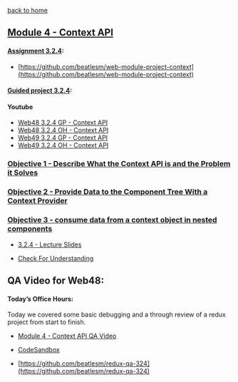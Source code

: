 [back to home](https://github.com/beatlesm/)

## [Module 4 - Context API](./Objects/Object_1.md)

#### [Assignment 3.2.4](./Assign324/README.md):

-   [https://github.com/beatlesm/web-module-project-context](https://github.com/beatlesm/web-module-project-context)
   
#### [Guided project 3.2.4](./Guided324):



####    Youtube

-  [Web48 3.2.4 GP - Context API](https://youtu.be/YkTsMnWhEvg)
-  [Web48 3.2.4 OH - Context API](https://lambdaschool.zoom.us/rec/share/qNyMddmuSLKiOeNURi4v8N9FBHdeYkz2vEp67z2KIJwF3cRn5CkuOEj4ZU2vtC1_.x1mux5Ydqnwx-0YD)
-  [Web49 3.2.4 GP - Context API]()
-  [Web49 3.2.4 OH - Context API]()


### [Objective 1 - Describe What the Context API is and the Problem it Solves](./Objects/Object_1.md)

### [Objective 2 - Provide Data to the Component Tree With a Context Provider](./Objects/Object_2.md)

### [Objective 3 - consume data from a context object in nested components](./Objects/Object_3.md)

-   [3.2.4 - Lecture Slides](https://docs.google.com/presentation/d/1xiN7mFjhVgJ0aHDvcQ7B4RwcftIODhlPEUlHJasLfag/edit?usp=sharing)

-   [Check For Understanding](./Objects/Understanding.md)

## QA Video for Web48:

#### Today’s Office Hours:

Today we covered some basic debugging and a through review of a redux project from start to finish.

-   [Module 4 - Context API QA Video](https://lambdaschool.zoom.us/rec/share/qNyMddmuSLKiOeNURi4v8N9FBHdeYkz2vEp67z2KIJwF3cRn5CkuOEj4ZU2vtC1_.x1mux5Ydqnwx-0YD)

-   [CodeSandbox](https://codesandbox.io/s/admiring-cdn-vkjj1?file=/src/actions/index.js)

-   [https://github.com/beatlesm/redux-qa-324](https://github.com/beatlesm/redux-qa-324)
